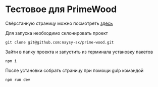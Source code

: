 # Тестовое для PrimeWood

Свёрстанную страницу можно посмотреть [здесь](https://primewood.netlify.app/)

Для запуска необходимо склонировать проект

```
git clone git@github.com:naysy-sx/prime-wood.git
```

Зайти в папку проекта и запустить из терминала установку пакетов

```
npm i
```

После установки собрать страницу при помощи gulp командой

```
npm run dev
```
